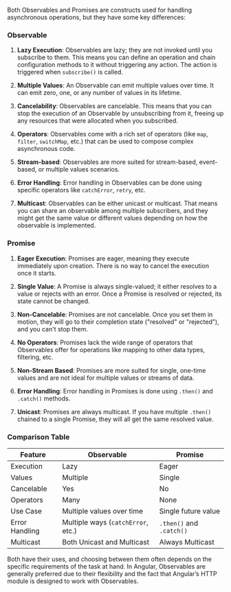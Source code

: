 Both Observables and Promises are constructs used for handling asynchronous operations, but they have some key
differences:

### Observable

1. **Lazy Execution**: Observables are lazy; they are not invoked until you subscribe to them. This means you can define
   an operation and chain configuration methods to it without triggering any action. The action is triggered
   when `subscribe()` is called.

2. **Multiple Values**: An Observable can emit multiple values over time. It can emit zero, one, or any number of values
   in its lifetime.

3. **Cancelability**: Observables are cancelable. This means that you can stop the execution of an Observable by
   unsubscribing from it, freeing up any resources that were allocated when you subscribed.

4. **Operators**: Observables come with a rich set of operators (like `map`, `filter`, `switchMap`, etc.) that can be
   used to compose complex asynchronous code.

5. **Stream-based**: Observables are more suited for stream-based, event-based, or multiple values scenarios.

6. **Error Handling**: Error handling in Observables can be done using specific operators like `catchError`, `retry`,
   etc.

7. **Multicast**: Observables can be either unicast or multicast. That means you can share an observable among multiple
   subscribers, and they might get the same value or different values depending on how the observable is implemented.

### Promise

1. **Eager Execution**: Promises are eager, meaning they execute immediately upon creation. There is no way to cancel
   the execution once it starts.

2. **Single Value**: A Promise is always single-valued; it either resolves to a value or rejects with an error. Once a
   Promise is resolved or rejected, its state cannot be changed.

3. **Non-Cancelable**: Promises are not cancelable. Once you set them in motion, they will go to their completion
   state ("resolved" or "rejected"), and you can't stop them.

4. **No Operators**: Promises lack the wide range of operators that Observables offer for operations like mapping to
   other data types, filtering, etc.

5. **Non-Stream Based**: Promises are more suited for single, one-time values and are not ideal for multiple values or
   streams of data.

6. **Error Handling**: Error handling in Promises is done using `.then()` and `.catch()` methods.

7. **Unicast**: Promises are always multicast. If you have multiple `.then()` chained to a single Promise, they will all
   get the same resolved value.

### Comparison Table

| Feature        | Observable                         | Promise                  |
| -------------- | ---------------------------------- | ------------------------ |
| Execution      | Lazy                               | Eager                    |
| Values         | Multiple                           | Single                   |
| Cancelable     | Yes                                | No                       |
| Operators      | Many                               | None                     |
| Use Case       | Multiple values over time          | Single future value      |
| Error Handling | Multiple ways (`catchError`, etc.) | `.then()` and `.catch()` |
| Multicast      | Both Unicast and Multicast         | Always Multicast         |

Both have their uses, and choosing between them often depends on the specific requirements of the task at hand. In
Angular, Observables are generally preferred due to their flexibility and the fact that Angular’s HTTP module is
designed to work with Observables.
